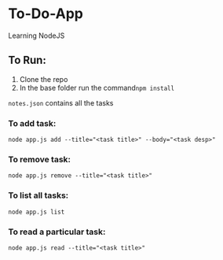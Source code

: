 # To-Do-App
Learning NodeJS

## To Run:

1. Clone the repo
2. In the base folder run the command`npm install`

`notes.json` contains all the tasks

### To add task:

`node app.js add --title="<task title>" --body="<task desp>"`

### To remove task:

`node app.js remove --title="<task title>"`

### To list all tasks:

`node app.js list`

### To read a particular task:

`node app.js read --title="<task title>"`
